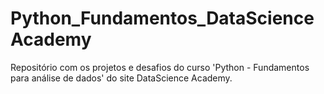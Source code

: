 # Python_Fundamentos_DataScienceAcademy
Repositório com os projetos e desafios do curso 'Python - Fundamentos para análise de dados' do site DataScience Academy.
